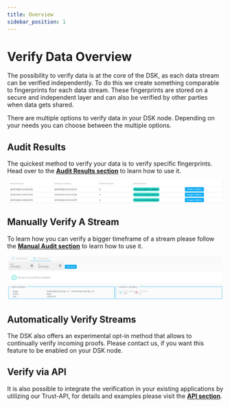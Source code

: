 ```yaml
---
title: Overview
sidebar_position: 1
---
```


# Verify Data Overview

The possibility to verify data is at the core of the DSK, as each data stream can be verified independently. To do this we create something comparable to fingerprints for each data stream. These fingerprints are stored on a secure and independent layer and can also be verified by other parties when data gets shared.

There are multiple options to verify data in your DSK node. Depending on your needs you can choose between the multiple options.

## Audit Results

The quickest method to verify your data is to verify specific fingerprints. Head over to the [**Audit Results section**](audit_results.md) to learn how to use it.

![Audit Results](./img/data_audit_3.png)

## Manually Verify A Stream

To learn how you can verify a bigger timeframe of a stream please follow the [**Manual Audit section**](manual_audit.md) to learn how to use it.

![Audit Results](./img/data_audit_4.png)

## Automatically Verify Streams

The DSK also offers an experimental opt-in method that allows to continually verify incoming proofs. Please contact us, if you want this feature to be enabled on your DSK node.

## Verify via API

It is also possible to integrate the verification in your existing applications by utilizing our Trust-API, for details and examples please visit the [**API section**](api.mdx).
